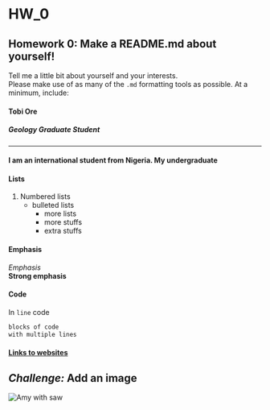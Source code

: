 # HW_0
## Homework 0: Make a README.md about yourself!
Tell me a little bit about yourself and your interests.  
Please make use of as many of the `.md` formatting tools as possible.  At a minimum, include:

#### Tobi Ore
##### Geology Graduate Student
----------------------  
#### I am an international student from Nigeria. My undergraduate 
#### Lists  
   1) Numbered lists
      * bulleted lists
          + more lists 
          + more stuffs
          + extra stuffs  

#### Emphasis
_Emphasis_  
__Strong emphasis__   

#### Code 
In `line` code  

```bash
blocks of code  
with multiple lines  
```
#### [Links to websites](https://amyhessl.faculty.wvu.edu/home)

_Challenge:_ Add an image
---------------------------
![Amy with saw](./images/amy_sawII.JPG)
